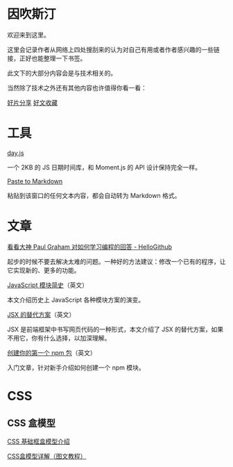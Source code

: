 # 因吹斯汀

欢迎来到这里。

这里会记录作者从网络上四处搜刮来的认为对自己有用或者作者感兴趣的一些链接，正好也能整理一下书签。

此文下的大部分内容会是与技术相关的。

当然除了技术之外还有其他内容也许值得你看一看：

[好片分享](./好片分享.md)
[好文收藏](./好文收藏.md)

# 工具

[day.js](https://github.com/iamkun/dayjs)

一个 2KB 的 JS 日期时间库，和 Moment.js 的 API 设计保持完全一样。

[Paste to Markdown](https://euangoddard.github.io/clipboard2markdown/)

粘贴到该窗口的任何文本内容，都会自动转为 Markdown 格式。

# 文章

[看看大神 Paul Graham 对如何学习编程的回答 - HelloGithub](https://mp.weixin.qq.com/s/5AFBbkgZ8IzsFWObbvbJSQ)

起步的时候不要去解决太难的问题。一种好的方法建议：修改一个已有的程序，让它实现新的、更多的功能。

[JavaScript 模块简史](https://ponyfoo.com/articles/brief-history-of-modularity)（英文）

本文介绍历史上 JavaScript 各种模块方案的演变。

[JSX 的替代方案](https://blog.bloomca.me/2019/02/23/alternatives-to-jsx.html)（英文）

JSX 是前端框架中书写网页代码的一种形式，本文介绍了 JSX 的替代方案，如果不用它，你有什么选择，以加深理解。

[创建你的第一个 npm 包](https://www.danvega.me/blog/2019/02/10/creating-your-first-npm-package/)（英文）

入门文章，针对新手介绍如何创建一个 npm 模块。

# CSS

## CSS 盒模型

[CSS 基础框盒模型介绍](https://developer.mozilla.org/zh-CN/docs/Web/CSS/CSS_Box_Model/Introduction_to_the_CSS_box_model)

[CSS盒模型详解（图文教程）](https://www.cnblogs.com/smyhvae/p/7256371.html)
